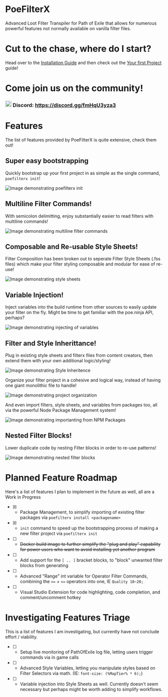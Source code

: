 # PoeFilterX
Advanced Loot Filter Transpiler for Path of Exile that allows for numerous powerful features not normally available on vanilla filter files.

# Cut to the chase, where do I start?

Head over to the [Installation Guide](https://github.com/SteffenBlake/PoeFilterX/wiki/Installation) and then check out the [Your first Project](https://github.com/SteffenBlake/PoeFilterX/wiki/Your-First-Project) guide!

# Come join us on the community! 
### <img src="https://cdn-icons-png.flaticon.com/512/2111/2111370.png" width="20" height="20" /> Discord: https://discord.gg/fmHqU3yza3

# Features

The list of features provided by PoeFilterX is quite extensive, check them out!

## Super easy bootstrapping

Quickly bootstrap up your first project in as simple as the single command, `poefilterx init`!

![Image demonstrating poefilterx init](resources/Bootstrapping.png)

## Multiline Filter Commands!
With semicolon delimitting, enjoy substantially easier to read filters with multiline commands!

![Image demonstrating multiline filter commands](resources/multiline.png)

## Composable and Re-usable Style Sheets!
Filter Composition has been broken out to seperate Filter Style Sheets (.fss files) which make your filter styling composable and modular for ease of re-use!

![Image demonstrating style sheets](resources/StyleSheets.png)

## Variable Injection!
Inject variables into the build runtime from other sources to easily update your filter on the fly. Might be time to get familiar with the poe.ninja API, perhaps?

![Image demonstrating injecting of variables](resources/VariableInjection.png)

## Filter and Style Inherittance!
Plug in existing style sheets and filterx files from content creators, then extend them with your own additional logic/styling!

![Image demonstrating Style Inheritence](resources/Inheritance.png)

Organize your filter project in a cohesive and logical way, instead of having one giant monolithic file to handle!

![Image demonstrating project organization](resources/Modular.png)

And even import filters, style sheets, and variables from packages too, all via the powerful Node Package Management system!

![Image demonstrating importanting from NPM Packages](resources/Packages.png)

## Nested Filter Blocks!
Lower duplicate code by nesting Filter blocks in order to re-use patterns!

![Image demonstrating nested filter blocks](resources/NestedBlocks.png)

# Planned Feature Roadmap
Here's a list of features I plan to implement in the future as well, all are a Work in Progress

* [x] - Package Management, to simplify importing of existing filter packages via `poefilterx install <packagename>`
* [x] - `init` command to speed up the bootstrapping process of making a new filter project via `poefilterx init`
* [ ] - ~~Docker build image to further simplify the "plug and play" capability for power users who want to avoid installing yet another program~~
* [ ] - Add support for the `[ .. ]` bracket blocks, to "block" unwanted filter blocks from generating
* [ ] - Advanced "Range" int variable for Operator Filter Commands, combining the `>=` + `<=` operators into one, IE `Quality 10~20;`
* [ ] - Visual Studio Extension for code highlighting, code completion, and comment/uncomment hotkey

# Investigating Features Triage
This is a list of features I am investigating, but currently have not conclude effort / viability.

* [ ] - Setup live monitoring of PathOfExile log file, letting users trigger commands via in game calls
* [ ] - Advanced Style Variables, letting you manipulate styles based on Filter Selectors via math. (IE: `font-size: (%MapTier% * 6);`)
* [ ] - Variable injection into Style Sheets as well. Currently doesn't seem necessary but perhaps might be worth adding to simplify workflows.

